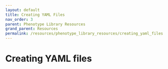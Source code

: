 ```yaml
---
layout: default
title: Creating YAML Files
nav_order: 3
parent: Phenotype Library Resources
grand_parent: Resources
permalink: /resources/phenotype_library_resources/creating_yaml_files
---
```


# Creating YAML files
